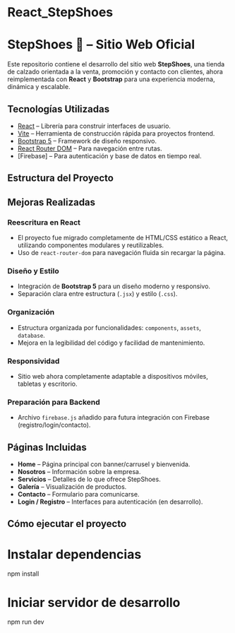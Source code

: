 # React_StepShoes
# StepShoes 👟 – Sitio Web Oficial

Este repositorio contiene el desarrollo del sitio web **StepShoes**, una tienda de calzado orientada a la venta, promoción y contacto con clientes, ahora reimplementada con **React** y **Bootstrap** para una experiencia moderna, dinámica y escalable.

## Tecnologías Utilizadas

- [React](https://reactjs.org/) – Librería para construir interfaces de usuario.
- [Vite](https://vitejs.dev/) – Herramienta de construcción rápida para proyectos frontend.
- [Bootstrap 5](https://getbootstrap.com/) – Framework de diseño responsivo.
- [React Router DOM](https://reactrouter.com/) – Para navegación entre rutas.
- [Firebase] – Para autenticación y base de datos en tiempo real.

## Estructura del Proyecto

## Mejoras Realizadas

### Reescritura en React
- El proyecto fue migrado completamente de HTML/CSS estático a React, utilizando componentes modulares y reutilizables.
- Uso de `react-router-dom` para navegación fluida sin recargar la página.

### Diseño y Estilo
- Integración de **Bootstrap 5** para un diseño moderno y responsivo.
- Separación clara entre estructura (`.jsx`) y estilo (`.css`).

### Organización
- Estructura organizada por funcionalidades: `components`, `assets`, `database`.
- Mejora en la legibilidad del código y facilidad de mantenimiento.

### Responsividad
- Sitio web ahora completamente adaptable a dispositivos móviles, tabletas y escritorio.

### Preparación para Backend
- Archivo `firebase.js` añadido para futura integración con Firebase (registro/login/contacto).

## Páginas Incluidas

- **Home** – Página principal con banner/carrusel y bienvenida.
- **Nosotros** – Información sobre la empresa.
- **Servicios** – Detalles de lo que ofrece StepShoes.
- **Galería** – Visualización de productos.
- **Contacto** – Formulario para comunicarse.
- **Login / Registro** – Interfaces para autenticación (en desarrollo).

## Cómo ejecutar el proyecto
# Instalar dependencias
npm install

# Iniciar servidor de desarrollo
npm run dev
